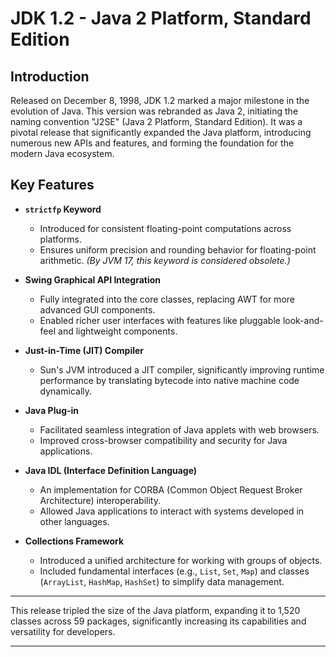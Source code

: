 # JDK 1.2 - Java 2 Platform, Standard Edition

## Introduction

Released on December 8, 1998, JDK 1.2 marked a major milestone in the evolution of Java. This version was rebranded as Java 2, initiating the naming convention "J2SE" (Java 2 Platform, Standard Edition). It was a pivotal release that significantly expanded the Java platform, introducing numerous new APIs and features, and forming the foundation for the modern Java ecosystem.

## Key Features

- **`strictfp` Keyword**

  - Introduced for consistent floating-point computations across platforms.
  - Ensures uniform precision and rounding behavior for floating-point arithmetic. *(By JVM 17, this keyword is considered obsolete.)*
- **Swing Graphical API Integration**

  - Fully integrated into the core classes, replacing AWT for more advanced GUI components.
  - Enabled richer user interfaces with features like pluggable look-and-feel and lightweight components.
- **Just-in-Time (JIT) Compiler**

  - Sun's JVM introduced a JIT compiler, significantly improving runtime performance by translating bytecode into native machine code dynamically.
- **Java Plug-in**

  - Facilitated seamless integration of Java applets with web browsers.
  - Improved cross-browser compatibility and security for Java applications.
- **Java IDL (Interface Definition Language)**

  - An implementation for CORBA (Common Object Request Broker Architecture) interoperability.
  - Allowed Java applications to interact with systems developed in other languages.
- **Collections Framework**

  - Introduced a unified architecture for working with groups of objects.
  - Included fundamental interfaces (e.g., `List`, `Set`, `Map`) and classes (`ArrayList`, `HashMap`, `HashSet`) to simplify data management.

---

This release tripled the size of the Java platform, expanding it to 1,520 classes across 59 packages, significantly increasing its capabilities and versatility for developers.

---
